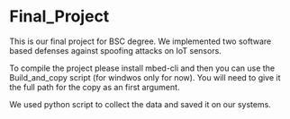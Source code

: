 # Final_Project

This is our final project for BSC degree. We implemented two software based defenses against spoofing attacks on IoT sensors.

To compile the project please install mbed-cli and then you can use the Build_and_copy script (for windwos only for now).
You will need to give it the full path for the copy as an first argument.

We used python script to collect the data and saved it on our systems.


